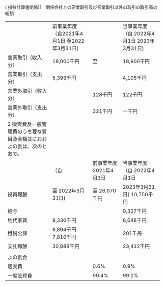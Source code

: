( 損益計算書関係)1　関係会社との営業取引及び営業取引以外の取引の取引高の総額  


<html><body><table><tr><td></td><td>前事業年度 （自2021年4月1日 至2022年3月31日)</td><td></td><td>当事業年度 （自 2022年4月1日 2023年3月31日)</td></tr><tr><td>营業取引（收入分）</td><td>18,000千円</td><td>至</td><td>18,900千円</td></tr><tr><td>营業取引（支出分）</td><td>5,393千円</td><td></td><td>4,105千円</td></tr><tr><td>营業外取引（收入分）</td><td></td><td>128千円</td><td>122千円</td></tr><tr><td>营業外取引（支出分）</td><td></td><td>321千円</td><td>一千円</td></tr><tr><td>2 販壳費及ー般管理費のうち要な費目及金額並におおよの割は、次のとおで。</td><td></td><td></td><td></td></tr><tr><td></td><td>（自</td><td>前事業年度 2021年4月1日</td><td>当事業年度 （自 2022年4月1日</td></tr><tr><td>役員報酬</td><td>至 2022年3月31日)</td><td>至 26,070千円</td><td>2023年3月31日) 10,750千円</td></tr><tr><td>給与</td><td></td><td></td><td>9,337千円</td></tr><tr><td>地代家賃</td><td>9,330千円</td><td></td><td>8,648千円</td></tr><tr><td>租税公課</td><td>8,894千円 7,810千円</td><td></td><td>201千丹</td></tr><tr><td>支扎報酬</td><td>30,888千円</td><td></td><td>23,412千円</td></tr><tr><td></td><td></td><td></td><td></td></tr><tr><td>よの割合</td><td></td><td></td><td></td></tr><tr><td>販壳費</td><td></td><td>0.6%</td><td>0.9%</td></tr><tr><td>一般管理費</td><td></td><td>99.4%</td><td>99.1%</td></tr></table></body></html>  